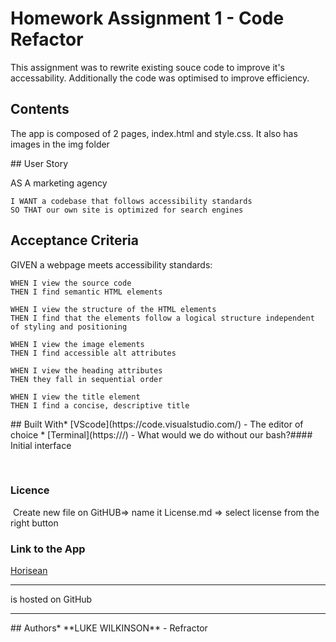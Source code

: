 # Homework Assignment 1 - Code Refactor 
This assignment was to rewrite existing souce code to improve it's accessability. Additionally the code was optimised to improve efficiency.
​
## Contents
<p>
The app is composed of 2 pages, index.html and style.css. It also has images in the img folder
</p>
​
## User Story
<p>
    AS A marketing agency

    I WANT a codebase that follows accessibility standards
    SO THAT our own site is optimized for search engines
</p>

## Acceptance Criteria 
<p>
    GIVEN a webpage meets accessibility standards:

    WHEN I view the source code
    THEN I find semantic HTML elements

    WHEN I view the structure of the HTML elements
    THEN I find that the elements follow a logical structure independent of styling and positioning

    WHEN I view the image elements
    THEN I find accessible alt attributes

    WHEN I view the heading attributes
    THEN they fall in sequential order

    WHEN I view the title element
    THEN I find a concise, descriptive title
</p>
​
## Built With
​
* [VScode](https://code.visualstudio.com/) - The editor of choice
* [Terminal](https:///) - What would we do without our bash?
​
#### Initial interface


​
### Licence
​
Create new file on GitHUB=> name it License.md => select license from the right button
​
### Link to the App
<a href=".">Horisean</a><hr> is hosted on GitHub
<hr>
​
## Authors
​
* **LUKE WILKINSON** - Refractor
​
